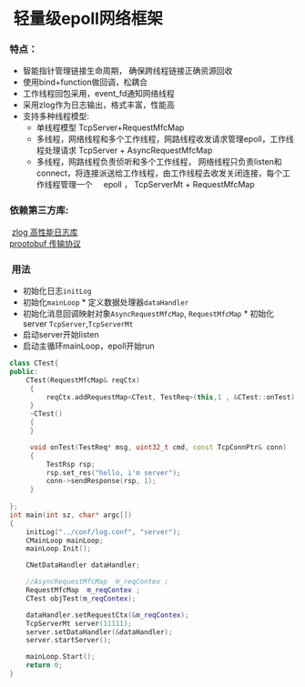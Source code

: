 #  轻量级epoll网络框架

### 特点：
* 智能指针管理链接生命周期， 确保跨线程链接正确资源回收
* 使用bind+function做回调，松耦合
* 工作线程回包采用，event_fd通知网络线程
* 采用zlog作为日志输出，格式丰富，性能高
* 支持多种线程模型:  
  * 单线程模型 TcpServer+RequestMfcMap  
  * 多线程，网络线程和多个工作线程，网路线程收发请求管理epoll，工作线程处理请求 TcpServer + AsyncRequestMfcMap  
  * 多线程，网路线程负责侦听和多个工作线程， 网络线程只负责listen和connect，将连接派送给工作线程，由工作线程去收发关闭连接，每个工作线程管理一个 
      epoll ， TcpServerMt + RequestMfcMap  
         
###  依赖第三方库:  
  [zlog 高性能日志库](https://github.com/HardySimpson/zlog)  
  [prootobuf 传输协议](https://github.com/google/protobuf)  
  
###  用法
* 初始化日志`initLog`
* 初始化`mainLoop`
* 定义数据处理器`dataHandler`
* 初始化消息回调映射对象`AsyncRequestMfcMap`, `RequestMfcMap`
* 初始化server `TcpServer`,`TcpServerMt`
* 启动server开始listen
* 启动主循环mainLoop，epoll开始run
```C++
class CTest{
public:
    CTest(RequestMfcMap& reqCtx)
     {
         reqCtx.addRequestMap<CTest, TestReq>(this,1 , &CTest::onTest);
     }
     ~CTest()
     {
     }

     void onTest(TestReq* msg, uint32_t cmd, const TcpConnPtr& conn)
     {
         TestRsp rsp;
         rsp.set_res("hello, i'm server");
         conn->sendResponse(rsp, 1);
     }
     
};
int main(int sz, char* argc[])
{
    initLog("../conf/log.conf", "server");
    CMainLoop mainLoop;
    mainLoop.Init();

    CNetDataHandler dataHandler;

    //AsyncRequestMfcMap  m_reqContex ;
    RequestMfcMap  m_reqContex ;
    CTest objTest(m_reqContex);

    dataHandler.setRequestCtx(&m_reqContex);
    TcpServerMt server(11111);
    server.setDataHandler(&dataHandler);
    server.startServer();	

    mainLoop.Start();
    return 0;
}
```

